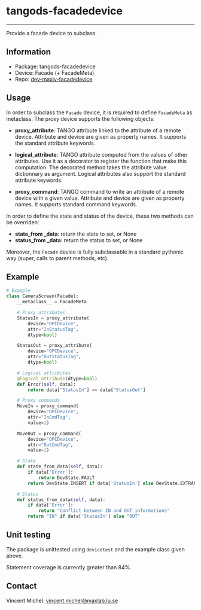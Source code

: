 tangods-facadedevice
===================
***

Provide a facade device to subclass.

Information
-----------

 - Package: tangods-facadedevice
 - Device:  Facade (+ FacadeMeta)
 - Repo:    [dev-maxiv-facadedevice][repo]

[repo]: https://gitorious.maxlab.lu.se/kits-maxiv/dev-maxiv-facadedevice/


Usage
-----

In order to subclass the `Facade` device, it is required to define `FacadeMeta`
as metaclass. The proxy device supports the following objects:

- **proxy_attribute**: TANGO attribute linked to the attribute of a remote
  device. Attribute and device are given as property names. It supports the
  standard attribute keywords.

- **logical_attribute**: TANGO attribute computed from the values of other
  attributes. Use it as a decorator to register the function that make this
  computation. The decorated method takes the attribute value dictionnary as
  argument. Logical attributes also support the standard attribute keywords.

- **proxy_command**: TANGO command to write an attribute of a remote device
  with a given value. Attribute and device are given as property names. It
  supports standard command keywords.

In order to define the state and status of the device, these two methods can be
overriden:

- **state_from _data**: return the state to set, or None
- **status_from _data**: return the status to set, or None

Moreover, the `Facade` device is fully subclassable in a standard pythonic way
(super, calls to parent methods, etc).

Example
-------

```python
# Example
class CameraScreen(Facade):
    __metaclass__ = FacadeMeta

    # Proxy attributes
    StatusIn = proxy_attribute(
        device="OPCDevice",
        attr="InStatusTag",
        dtype=bool)

    StatusOut = proxy_attribute(
        device="OPCDevice",
        attr="OutStatusTag",
        dtype=bool)

    # Logical attributes
    @logical_attribute(dtype=bool)
    def Error(self, data):
        return data["StatusIn"] == data["StatusOut"]

    # Proxy commands
    MoveIn = proxy_command(
        device="OPCDevice",
        attr="InCmdTag",
        value=1)

    MoveOut = proxy_command(
        device="OPCDevice",
        attr="OutCmdTag",
        value=1)

    # State
    def state_from_data(self, data):
        if data['Error']:
            return DevState.FAULT
        return DevState.INSERT if data['StatusIn'] else DevState.EXTRACT

    # Status
    def status_from_data(self, data):
        if data['Error']:
            return "Conflict between IN and OUT informations"
        return "IN" if data['StatusIn'] else "OUT"
```

Unit testing
------------

The package is unittested using `devicetest` and the example class given above.

Statement coverage is currently greater than 84%.

Contact
-------

Vincent Michel: vincent.michel@maxlab.lu.se
